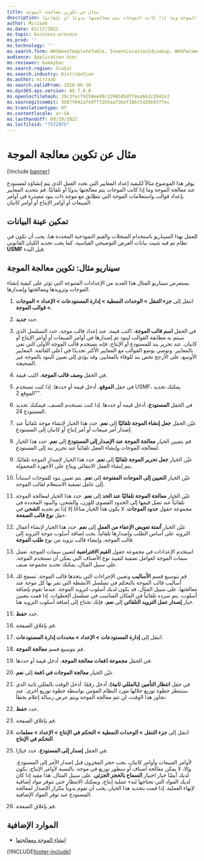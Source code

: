 ```yaml
---
title: مثال عن تكوين معالجة الموجة
description: يوفر هذا الموضوع مثالاً لكيفية إعداد المعايير التي تحدد العمل الذي يتم إنشاؤه لمستودع عند معالجة الموجة وما إذا كانت الموجات يتم معالجتها يدويًا أو تلقائيًا.
author: Mirzaab
ms.date: 03/17/2021
ms.topic: business-process
ms.prod: ''
ms.technology: ''
ms.search.form: WHSWaveTemplateTable, InventLocationIdLookup, WHSParameters, ProdParameters, whswavetablecreatenew, WHSWaveTable, WHSWaveAttributes, WHSKanbanWaveTable, WHSWaveTableListPage, WHSKanbanWaveTableListPage
audience: Application User
ms.reviewer: kamaybac
ms.search.region: Global
ms.search.industry: Distribution
ms.author: mirzaab
ms.search.validFrom: 2016-06-30
ms.dyn365.ops.version: AX 7.0.0
ms.openlocfilehash: 39c3fecf9250ee89c22003d5dff4ea662c3042e3
ms.sourcegitcommit: 3b87f042a7e97f72b5aa73bef186c5426b937fec
ms.translationtype: HT
ms.contentlocale: ar-SA
ms.lasthandoff: 09/29/2021
ms.locfileid: "7572975"
---
```

# <a name="configure-wave-processing-example"></a>مثال عن تكوين معالجة الموجة

[!include [banner](../../includes/banner.md)]

يوفر هذا الموضوع مثالاً لكيفية إعداد المعايير التي تحدد العمل الذي يتم إنشاؤه لمستودع عند معالجة الموجة وما إذا كانت الموجات يتم معالجتها يدويًا أو تلقائيًا. قم بتحديد المعايير بإعداد قوالب واستعلامات الموجة التي تتطابق مع موجة ذات بنود مصدرة في أوامر المبيعات أو أوامر الإنتاج أو أوامر كانبان.

## <a name="enable-sample-data"></a>تمكين عينة البيانات

للعمل بهذا السيناريو باستخدام السجلات والقيم النموذجية المحددة هنا، يجب أن تكون في نظام تم فيه تثبيت بيانات العرض التوضيحي القياسية. كما يجب تحديد الكيان القانوني **USMF** قبل البدء.

## <a name="example-scenario-configure-wave-processing"></a>سيناريو مثال: تكوين معالجة الموجة

يستعرض سيناريو المثال هذا العديد من الإعدادات المتنوعة التي تؤثر على كيفية إنشاء الموجات وتزويدها ومعالجتها وإصدارها.

1. انتقل إلى **جزء التنقل > الوحدات النمطية > إدارة المستودعات > الإعداد > الموجات > قوالب الموجة**.
1. حدد **جديد**.
1. في الحقل **اسم قالب الموجة**، اكتب قيمة. عند إعداد قالب موجة، حدد التسلسل الذي سيتم به مطابقة القوالب لبنود تم إصدارها في أوامر المبيعات أو أوامر الإنتاج أو كانبان. عند تحرير بند للمستودع أو الإنتاج، فإنه يستخدم قالب الموجة الأولى التي تفي بالمعايير. ونوصي بوضع القوالب مع المعايير الأكثر تحديدًا في أعلى القائمة. المعايير الأوسع، على الأرجح تخص بند للوفاء بالمعايير، وقد يؤدي إلى تعيين البنود بالموجة غير الصحيحة.  
1. في الحقل **وصف قالب الموجة**، اكتب قيمة.
1. في حقل **الموقع**، أدخل قيمة أو حددها. إذا كنت تستخدم USMF، يمكنك تحديد "الموقع 2".  
1. في الحقل **المستودع**، أدخل قيمة أو حددها. إذا كنت تستخدم الصنف، فيمكنك تحديد المستودع 24.  
1. عيّن الحقل **جعل إنشاء الموجة تلقائيًا‬** إلى **نعم**. حدد هذا الخيار لإنشاء موجة تلقائياً عند إصدار أمر مبيعات أو أمر إنتاج أو كانبان إلى المستودع.  
1. قم بتعيين الخيار **معالجة الموجة عند الإصدار إلى المستودع** إلى **نعم**. حدد هذا الخيار لمعالجة الموجات وإنشاء العمل تلقائياً عند تحرير بند إلى المستودع.  
1. عيّن الخيار **جعل تحرير الموجة تلقائيًا‬** إلى **نعم**. حدد هذا الخيار لإصدار الموجة تلقائيًا. يتم إنشاء العمل الانتقائي ويتاح على الأجهزة المحمولة.  
1. عيّن الخيار **التعيين إلى الموجات المفتوحة** إلى **نعم**. يتم تعيين بنود للموجات استناداً إلى عامل تصفية الاستعلام لقالب الموجة.  
1. عيّن الخيار **معالجة الموجة تلقائيًا عند الحد** إلى **نعم**. حدد هذا الخيار لمعالجة الموجة تلقائياً عند تصل قيمها إلى الحدود القصوى للوزن، والشحن، والبنود المحددة في مجموعة حقول **حدود الموجات**. لا يكون هذا الخيار متاحًا إلا إذا تم تحديد **الشحن** في حقل **نوع قالب الصفحة**.  
1. عيّن الخيار **أتمتة تعويض الإعفاء من العمل** إلى **نعم**. حدد هذا الخيار لإنشاء أعمال التزويد على أساس الطلب وإصدارها تلقائياً. يجب إضافة أسلوب موجة التزويد إلى قالب الموجة، وإنشاء قالب تزويد من نوع **طلب الموجة**.  
1. استخدم الإعدادات في مجموعة حقول **القيم الافتراضية** لتعيين سمات الموجة. تعمل سمات الموجة كعوامل تصفية لتقييد نوع الأصناف التي يمكن أن تستخدم الموجة. على سبيل المثال، يمكنك تحديد مجموعة صنف.  
1. قم بتوسيع قسم **الأساليب** وتعيين الإجراءات التي يتخذها قالب الموجة. تسمح لك أساليب قالب الموجة بالتحكم في تسلسل الأنشطة التي تمر بها كل موجة عند معالجتها. على سبيل المثال، قد يكون لديك أسلوب لتزويد الموجة. عندما تقوم بإضافة أسلوب، يتم سرده تلقائياً في المكان المناسب في تسلسل الخطوات. إذا قمت بتعيين خيار **إصدار عمل التزويد التلقائي** إلى **نعم**، فإنك تحتاج إلى إضافة أسلوب التزويد هنا.  
1. حدد **حفظ**.
1. قم بإغلاق الصفحة.
1. انتقل إلى **إدارة المستودعات > الإعداد‬ > محددات إدارة المستودعات**.
1. قم بتوسيع قسم **معالجة الموجة**.
1. في الحقل **مجموعة دُفعات معالجة الموجة‬**، أدخل قيمة أو حددها.
1. عيّن الخيار **معالجة الموجات في دُفعة** إلى **نعم**.
1. في حقل **انتظار التأمين (بالمللي ثانية)**، أدخل رقمًا. أدخل الوقت بالمللي ثانية الذي ستنتظر خطوة توزيع خلالها مورد النظام المؤمن بواسطة خطوة توزيع أخرى. عند تجاوز هذا الوقت، لن تتم معالجة الموجة ويتم عرض رسالة إعلام بخطأ.  
1. حدد **حفظ**.
1. قم بإغلاق الصفحة.
1. انتقل إلى **جزء التنقل > الوحدات النمطية > التحكم في الإنتاج > الإعداد > معلمات التحكم في الإنتاج**.
1. في الحقل **إصدار إلى المستودع**، حدد خيارًا.

    لأوامر المبيعات وأوامر كانبان، يجب حجز المخزون قبل إصدار الأمر إلى المستودع. وإلا، لا يمكن معالجة أصناف أو سطور توزيع في موجة. بالنسبة لأوامر الإنتاج، يكون لديك أيضًا خيار اختيار **السماح بالحجز الجزئي**. على سبيل المثال، هذا مفيد إذا كان لديك المواد التي تحتاجها لبدء عملية إنتاج، ويمكنك الانتظار حتى تتوفر مواد إضافية لإنهاء العملية. إذا قمت بتحديد هذا الخيار، يجب أن تقوم يدوياً بتكرار الإصدار لمعالجة المستودع عند توفر المواد الإضافية.
1. قم بإغلاق الصفحة.

## <a name="additional-resources"></a>الموارد الإضافية

- [إنشاء الموجة ومعالجتها](../wave-processing.md)

[!INCLUDE[footer-include](../../../includes/footer-banner.md)]
